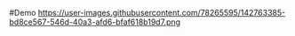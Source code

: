 #Demo
https://user-images.githubusercontent.com/78265595/142763385-bd8ce567-546d-40a3-afd6-bfaf618b19d7.png

